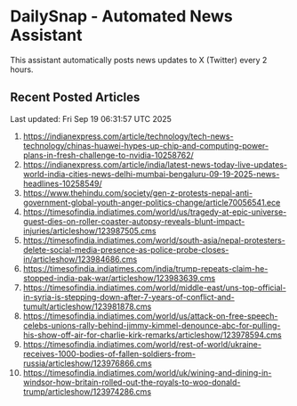 # DailySnap - Automated News Assistant

This assistant automatically posts news updates to X (Twitter) every 2 hours.

## Recent Posted Articles

Last updated: Fri Sep 19 06:31:57 UTC 2025

1. https://indianexpress.com/article/technology/tech-news-technology/chinas-huawei-hypes-up-chip-and-computing-power-plans-in-fresh-challenge-to-nvidia-10258762/
2. https://indianexpress.com/article/india/latest-news-today-live-updates-world-india-cities-news-delhi-mumbai-bengaluru-09-19-2025-news-headlines-10258549/
3. https://www.thehindu.com/society/gen-z-protests-nepal-anti-government-global-youth-anger-politics-change/article70056541.ece
4. https://timesofindia.indiatimes.com/world/us/tragedy-at-epic-universe-guest-dies-on-roller-coaster-autopsy-reveals-blunt-impact-injuries/articleshow/123987505.cms
5. https://timesofindia.indiatimes.com/world/south-asia/nepal-protesters-delete-social-media-presence-as-police-probe-closes-in/articleshow/123984686.cms
6. https://timesofindia.indiatimes.com/india/trump-repeats-claim-he-stopped-india-pak-war/articleshow/123983639.cms
7. https://timesofindia.indiatimes.com/world/middle-east/uns-top-official-in-syria-is-stepping-down-after-7-years-of-conflict-and-tumult/articleshow/123981878.cms
8. https://timesofindia.indiatimes.com/world/us/attack-on-free-speech-celebs-unions-rally-behind-jimmy-kimmel-denounce-abc-for-pulling-his-show-off-air-for-charlie-kirk-remarks/articleshow/123978594.cms
9. https://timesofindia.indiatimes.com/world/rest-of-world/ukraine-receives-1000-bodies-of-fallen-soldiers-from-russia/articleshow/123976866.cms
10. https://timesofindia.indiatimes.com/world/uk/wining-and-dining-in-windsor-how-britain-rolled-out-the-royals-to-woo-donald-trump/articleshow/123974286.cms
